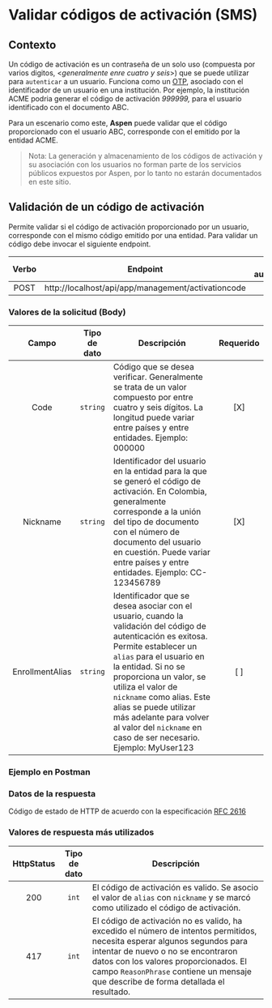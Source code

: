 # Validar códigos de activación (SMS)

## Contexto 

Un código de activación es un contraseña de un solo uso (compuesta por varios digitos, <*generalmente enre cuatro y seis*>) que se puede utilizar para `autenticar` a un usuario. Funciona como un [OTP](https://en.wikipedia.org/wiki/One-time_password), asociado con el identificador de un usuario en una institución. Por ejemplo, la institución ACME podria generar el código de activación *999999,* para el usuario identificado con el documento ABC.

Para un escenario como este, **Aspen** puede validar que el código proporcionado con el usuario ABC, corresponde con el emitido por la entidad ACME.

>  Nota: La generación y almacenamiento de los códigos de activación y su asociación con los usuarios no forman parte de los servicios públicos expuestos por Aspen, por lo tanto no estarán documentados en este sitio.

## Validación de un código de activación

Permite validar si el código de activación proporcionado por un usuario, corresponde con el mismo código emitido por una entidad. Para validar un código debe invocar el siguiente endpoint.

| Verbo | Endpoint                                           | Requiere autenticación |
| :---: | -------------------------------------------------- | :--------------------: |
| POST  | http://localhost/api/app/management/activationcode |          [x]           |

### Valores de la solicitud (Body)

|      Campo      | Tipo de dato | Descripción                                                  | Requerido |
| :-------------: | :----------: | ------------------------------------------------------------ | :-------: |
|      Code       |    `string`    | Código que se desea verificar. Generalmente se trata de un valor compuesto por entre cuatro y seis dígitos. La longitud puede variar entre países y entre entidades. Ejemplo: 000000 |    [X]    |
|    Nickname     |    `string`    | Identificador del usuario en la entidad para la que se generó el código de activación. En Colombia, generalmente corresponde a la unión del tipo de documento con el número de documento del usuario en cuestión. Puede variar entre países y entre entidades. Ejemplo: CC-123456789 |    [X]    |
| EnrollmentAlias |    `string`    | Identificador que se desea asociar con el usuario, cuando la validación del código de autenticación es exitosa. Permite establecer un `alias` para el usuario en la entidad. Si no se proporciona un valor, se utiliza el valor de `nickname` como alias. Este alias se puede utilizar más adelante para volver al valor del `nickname` en caso de ser necesario. Ejemplo: MyUser123 |    [ ]    |



### Ejemplo en Postman



### Datos de la respuesta

Código de estado de HTTP de acuerdo con la especificación [RFC 2616](https://www.w3.org/Protocols/rfc2616/rfc2616-sec10.html)

### Valores de respuesta más utilizados

| HttpStatus | Tipo de dato | Descripción                                                  |
| :--------: | :----------: | ------------------------------------------------------------ |
|    200     |     `int`      | El código de activación es valido. Se asocio el valor de `alias` con `nickname` y se marcó como utilizado el código de activación. |
|    417     |     `int`      | El código de activación no es valido, ha excedido el número de intentos permitidos, necesita esperar algunos segundos para intentar de nuevo o no se encontraron datos con los valores proporcionados. El campo `ReasonPhrase` contiene un mensaje que describe de forma detallada el resultado. |

